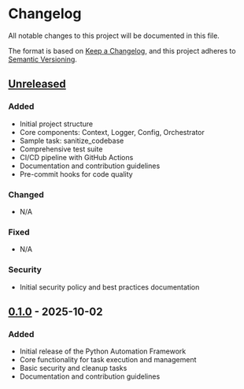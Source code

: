 # Changelog

All notable changes to this project will be documented in this file.

The format is based on [Keep a Changelog](https://keepachangelog.com/en/1.0.0/),
and this project adheres to [Semantic Versioning](https://semver.org/spec/v2.0.0.html).

## [Unreleased]

### Added
- Initial project structure
- Core components: Context, Logger, Config, Orchestrator
- Sample task: sanitize_codebase
- Comprehensive test suite
- CI/CD pipeline with GitHub Actions
- Documentation and contribution guidelines
- Pre-commit hooks for code quality

### Changed
- N/A

### Fixed
- N/A

### Security
- Initial security policy and best practices documentation

## [0.1.0] - 2025-10-02
### Added
- Initial release of the Python Automation Framework
- Core functionality for task execution and management
- Basic security and cleanup tasks
- Documentation and contribution guidelines

[Unreleased]: https://github.com/caraxesthebloodwyrm02/echoes/compare/v0.1.0...HEAD
[0.1.0]: https://github.com/caraxesthebloodwyrm02/echoes/releases/tag/v0.1.0
